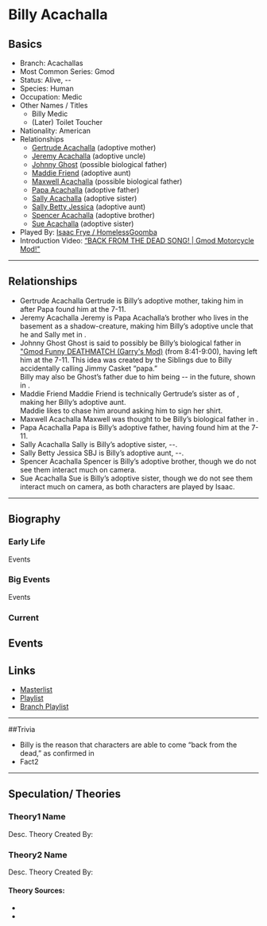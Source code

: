 # Billy Acachalla

## Basics
- Branch: Acachallas
- Most Common Series: Gmod
- Status: Alive, --
- Species: Human
- Occupation: Medic
- Other Names / Titles
    - Billy Medic
    - (Later) Toilet Toucher
- Nationality: American
- Relationships  
    - [Gertrude Acachalla]()    \(adoptive mother)
    - [Jeremy Acachalla]()      \(adoptive uncle)
    - [Johnny Ghost]()          \(possible biological father)
    - [Maddie Friend]()         \(adoptive aunt)
    - [Maxwell Acachalla]()     \(possible biological father)
    - [Papa Acachalla]()        \(adoptive father)
    - [Sally Acachalla]()       \(adoptive sister)
    - [Sally Betty Jessica]()   \(adoptive aunt)
    - [Spencer Acachalla]()     \(adoptive brother)
    - [Sue Acachalla]()         \(adoptive sister)
- Played By: [Isaac Frye / HomelessGoomba]()
- Introduction Video: [“BACK FROM THE DEAD SONG! | Gmod Motorcycle Mod!"]()
----
## Relationships
- Gertrude Acachalla
Gertrude is Billy’s adoptive mother, taking him in after Papa found him at the 7-11.
- Jeremy Acachalla
Jeremy is Papa Acachalla’s brother who lives in the basement as a shadow-creature, making him Billy’s adoptive uncle that he and Sally met in []().
- Johnny Ghost
Ghost is said to possibly be Billy’s biological father in ["Gmod Funny DEATHMATCH \(Garry's Mod)](https://www.youtube.com/watch?v=U49KwBKPgP0) \(from 8:41-9:00), having left him at the 7-11. This idea was created by the Siblings due to Billy accidentally calling Jimmy Casket “papa.”  
Billy may also be Ghost’s father due to him being -- in the future, shown in []().
- Maddie Friend
Maddie Friend is technically Gertrude’s sister as of [](), making her Billy’s adoptive aunt.  
Maddie likes to chase him around asking him to sign her shirt.
- Maxwell Acachalla
Maxwell was thought to be Billy’s biological father in []().
- Papa Acachalla
Papa is Billy’s adoptive father, having found him at the 7-11.
- Sally Acachalla
Sally is Billy’s adoptive sister, --.
- Sally Betty Jessica
SBJ is Billy’s adoptive aunt, --.
- Spencer Acachalla
Spencer is Billy’s adoptive brother, though we do not see them interact much on camera.
- Sue Acachalla
Sue is Billy’s adoptive sister, though we do not see them interact much on camera, as both characters are played by Isaac.
-----
## Biography
### Early Life
Events
### Big Events
Events
### Current
Events
----
## Links
- [Masterlist]()
- [Playlist]()
- [Branch Playlist]()
----
##Trivia
- Billy is the reason that characters are able to come “back from the dead,” as confirmed in []()
- Fact2
----
## Speculation/ Theories
### Theory1 Name
Desc.
Theory Created By: 
### Theory2 Name
Desc.
Theory Created By: 

#### Theory Sources: 
- []()
- []()